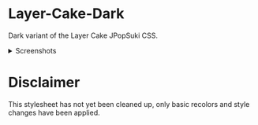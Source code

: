 # Layer-Cake-Dark
Dark variant of the Layer Cake JPopSuki CSS.

<details>
  <summary>Screenshots</summary>
  
  <p align="center">
    <img src="https://i.imgur.com/yrwPQCK.png">
  </p> 

  <p align="center">
    <img src="https://i.imgur.com/Y12TQmx.png">
  </p>

  <p align="center">
    <img src="https://i.imgur.com/jfIgaYf.png">
  </p>
  
  <p align="center">
    <img src="https://i.imgur.com/z8f2SRb.gif">
  </p>
  
   <p align="center">
    <img src="https://i.imgur.com/EV3JVkL.png">
  </p>
  
  <p align="center">
    <img src="https://i.imgur.com/hkAkG6m.png">
  </p>

</details>


# Disclaimer
This stylesheet has not yet been cleaned up, only basic recolors and style changes have been applied.
